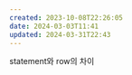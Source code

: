 ```yaml
---
created: 2023-10-08T22:26:05
date: 2024-03-03T11:41
updated: 2024-03-31T22:43
---
```

statement와 row의 차이